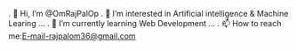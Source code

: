 . 👋 Hi, I’m @OmRajPalOp
. 👀 I’m interested in Artificial intelligence & Machine Learing ...
. 🌱 I’m currently learning Web Development ...
. 📫 How to reach me:E-mail-rajpalom36@gmail.com

<!---
OmRajPalOp/OmRajPalOp is a ✨ special ✨ repository because its `README.md` (this file) appears on your GitHub profile.
You can click the Preview link to take a look at your changes.
--->
